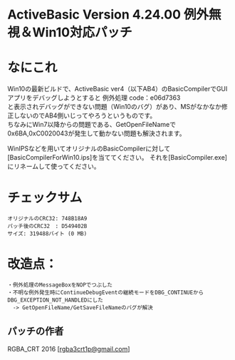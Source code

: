 ﻿# ActiveBasic Version 4.24.00 例外無視＆Win10対応パッチ

# なにこれ
Win10の最新ビルドで、ActiveBasic ver4（以下AB4）のBasicCompilerでGUIアプリをデバッグしようとすると
	例外処理 code：e06d7363  
と表示されデバッグができない問題（Win10のバグ）があり、MSがなかなか修正しないのでAB4側いじってやろうというものです。  
ちなみにWin7以降からの問題である、GetOpenFileNameで0x6BA,0xC0020043が発生して動かない問題も解決されます。

WinIPSなどを用いてオリジナルのBasicCompilerに対して[BasicCompilerForWin10.ips]を当ててください。
それを[BasicCompiler.exe]にリネームして使ってください。

# チェックサム
	オリジナルのCRC32: 748B18A9
	パッチ後のCRC32　: D549402B
	サイズ: 319488バイト (0 MB)

# 改造点：
	・例外処理のMessageBoxをNOPでつぶした
	・不明な例外発生時にContinueDebugEventの継続モードをDBG_CONTINUEからDBG_EXCEPTION_NOT_HANDLEDにした
	　-> GetOpenFileName/GetSaveFileNameのバグが解決

## パッチの作者
RGBA_CRT 2016 [rgba3crt1p@gmail.com]
	